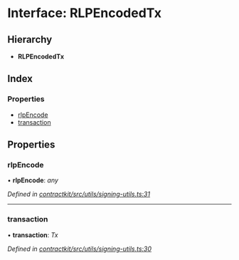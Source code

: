 # Interface: RLPEncodedTx

## Hierarchy

* **RLPEncodedTx**

## Index

### Properties

* [rlpEncode](_utils_signing_utils_.rlpencodedtx.md#rlpencode)
* [transaction](_utils_signing_utils_.rlpencodedtx.md#transaction)

## Properties

###  rlpEncode

• **rlpEncode**: *any*

*Defined in [contractkit/src/utils/signing-utils.ts:31](https://github.com/celo-org/celo-monorepo/blob/master/packages/contractkit/src/utils/signing-utils.ts#L31)*

___

###  transaction

• **transaction**: *Tx*

*Defined in [contractkit/src/utils/signing-utils.ts:30](https://github.com/celo-org/celo-monorepo/blob/master/packages/contractkit/src/utils/signing-utils.ts#L30)*

